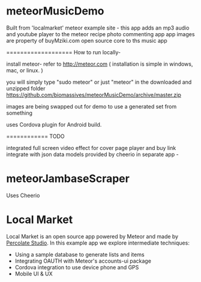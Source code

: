 meteorMusicDemo
===============

Built from 'localmarket' meteor example site - this app adds an mp3 audio and youtube player to the meteor recipe photo commenting app
app images are property of buyMziki.com
open source core to ths music app    

===================
How to run locally-
 
 install meteor- refer to http://meteor.com 
 ( installation is simple in windows, mac, or linux. )

 you will simply type "sudo meteor" or just "meteor" in the downloaded 
 and unzipped folder https://github.com/biomassives/meteorMusicDemo/archive/master.zip

 images are being swapped out for demo to use a generated set from something
 
 uses Cordova plugin for Android build.
 
 
 
============
TODO
 
integrated full screen video effect for cover page
player and buy link
integrate with json data models provided by cheerio in separate app -

meteorJambaseScraper
============

Uses Cheerio

Local Market
============

Local Market is an open source app powered by Meteor and made by [Percolate Studio](http://percolatestudio.com). In this example app we explore intermediate techniques:

  - Using a sample database to generate lists and items
  - Integrating OAUTH with Meteor's accounts-ui package
  - Cordova integration to use device phone and GPS
  - Mobile UI & UX
  
